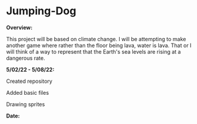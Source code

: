 # Jumping-Dog
**Overview:**

This project will be based on climate change. I will be attempting to make another game where rather than the floor being lava, water is lava. That or I will think of a way to represent that the Earth's sea levels are rising at a dangerous rate. 

**5/02/22 - 5/08/22:**

Created repository

Added basic files

Drawing sprites

**Date:**

